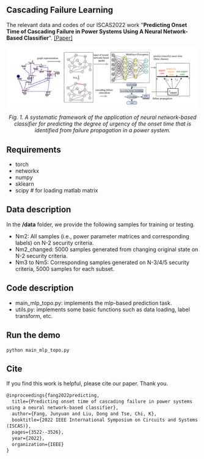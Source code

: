 ## Cascading Failure Learning

The relevant data and codes of our ISCAS2022 work "**Predicting Onset Time of Cascading Failure in Power Systems Using A Neural Network-Based Classifier**". [[Paper]](https://ieeexplore.ieee.org/abstract/document/9937800)

<p align="center"> <img src="fig/framework.png" /> <p align="center"><em>Fig. 1. A systematic framework of the application of neural network-based classifier for predicting the degree of urgency of the onset time that is identified from failure propagation in a power system.</em></p>



## Requirements

- torch
- networkx
- numpy
- sklearn
- scipy # for loading matlab matrix



## Data description

In the **/data** folder, we provide the following samples for training or testing.

- Nm2: All samples (i.e., power parameter matrices and corresponding labels) on N-2 security criteria.
- Nm2_changed: 5000 samples generated from changing original state on N-2 security criteria.
- Nm3 to Nm5: Corresponding samples generated on N-3/4/5 security criteria, 5000 samples for each subset.



## Code description

- main_mlp_topo.py: implements the mlp-based prediction task.
- utils.py: implements some basic functions such as data loading, label transform, etc.



## Run the demo

```
python main_mlp_topo.py
```



## Cite

If you find this work is helpful, please cite our paper. Thank you.

```
@inproceedings{fang2022predicting,
  title={Predicting onset time of cascading failure in power systems using a neural network-based classifier},
  author={Fang, Junyuan and Liu, Dong and Tse, Chi, K},
  booktitle={2022 IEEE International Symposium on Circuits and Systems (ISCAS)},
  pages={3522--3526},
  year={2022},
  organization={IEEE}
}
```

